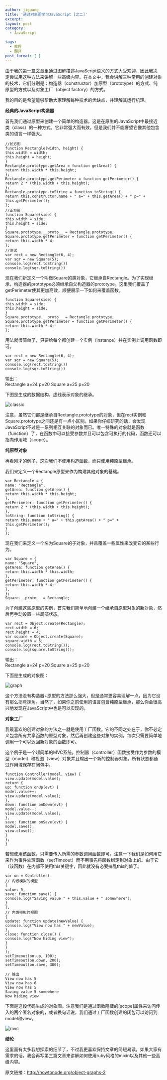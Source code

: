 ```yaml
---
author: jiguang
title: '通过对象图学习JavaScript [之二]'
excerpt:
layout: post
category:
  - JavaScript

tags:
  - 教程
  - 翻译
post_format: [ ]
---
```

由于我的[第一篇文章][1]里通过图解描述JavaScript语义的方式大受欢迎，因此我决定尝试用这种方法来讲解一些高级内容。在本文中，我会讲解三种常用的创建对象的技术，它们分别是：构造器（constructor）加原型（prototype）的方式、纯原型的方式以及对象工厂（object factory）的方式。

我的目的是希望能够帮助大家理解每种技术的优缺点，并理解其运行机理。

**经典的JavaScript构造器**

首先我们通过原型来创建一个简单的构造器。这是在原生的JavaScript中最接近类（class）的一种方式。它非常强大而有效，但是我们并不能奢望它像其他包含类的语言一样强大。

    //长方形
    function Rectangle(width, height) {
    this.width = width;
    this.height = height;
    }
    Rectangle.prototype.getArea = function getArea() {
    return this.width * this.height;
    };
    Rectangle.prototype.getPerimeter = function getPerimeter() {
    return 2 * (this.width + this.height);
    };
    Rectangle.prototype.toString = function toString() {
    return this.constructor.name + " a=" + this.getArea() + " p=" + this.getPerimeter();
    };
    //正方形
    function Square(side) {
    this.width = side;
    this.height = side;
    }
    Square.prototype.__proto__ = Rectangle.prototype;
    Square.prototype.getPerimeter = function getPerimeter() {
    return this.width * 4;
    };
    //测试
    var rect = new Rectangle(6, 4);
    var sqr = new Square(5);
    console.log(rect.toString())
    console.log(sqr.toString())

现在我们新定义一个叫做Square的类对象，它继承自Rectangle。为了实现继承，构造器的prototype必须继承自父构造器的prototype。这里我们覆盖了getPerimeter使其更加高效，顺便展示一下如何来覆盖函数。

    function Square(side) {
    this.width = side;
    this.height = side;
    }
    Square.prototype.__proto__ = Rectangle.prototype;
    Square.prototype.getPerimeter = function getPerimeter() {
    return this.width * 4;
    };

用法就很简单了，只要给每个都创建一个实例（instance）并在实例上调用函数即可。

    var rect = new Rectangle(6, 4);
    var sqr = new Square(5);
    console.log(rect.toString())
    console.log(sqr.toString())

输出：  
Rectangle a=24 p=20 Square a=25 p=20

下图是生成的数据结构，虚线表示对象的继承。

![classic][2]

注意，虽然它们都是继承自Rectangle.prototype的对象，但在rect实例和Square.prototype之间还是有一点小区别。如果你仔细研究的话，会发现JavaScript不过是一系列相互关联的对象而已。唯一特殊的对象就是函数（function）了，在函数中可以接受参数并且可以包含可执行的代码，函数还可以指向作用域（scope）。

**纯原型对象**

再看刚才的例子，这次我们不使用构造函数，而只使用纯原型继承。

我们来定义一个Rectangle原型来作为构建其他对象的基础。

    var Rectangle = {
    name: "Rectangle",
    getArea: function getArea() {
    return this.width * this.height;
    },
    getPerimeter: function getPerimeter() {
    return 2 * (this.width + this.height);
    },
    toString: function toString() {
    return this.name + " a=" + this.getArea() + " p=" + this.getPerimeter();
    }
    };

现在我们来定义一个名为Square的子对象，并且覆盖一些属性来改变它的某些行为。

    var Square = {
    name: "Square",
    getArea: function getArea() {
    return this.width * this.width;
    },
    getPerimeter: function getPerimeter() {
    return this.width * 4;
    },
    };
    Square.__proto__ = Rectangle;

为了创建这些原型的实例，首先我们简单地创建一个继承自原型对象的新对象，然后再手动设置一些局部状态。

    var rect = Object.create(Rectangle);
    rect.width = 6;
    rect.height = 4;
    var square = Object.create(Square);
    square.width = 5;
    console.log(rect.toString());
    console.log(square.toString());

输出：  
Rectangle a=24 p=20 Square a=25 p=20

下面是生成的对象图：

![graph][3]

这个方法没有构造器+原型的方法那么强大，但是通常更容易理解一点，因为它没有那么拐弯抹角。当然了，如果你之前使用的语言包含纯原型继承，那么你会很高兴地发现在JavaScript中也是可以实现的。

**对象工厂**

我最喜欢的创建对象的方法之一就是使用工厂函数。它的不同之处在于，你不必定义包含所有共享函数的原型对象，然后再创建这些对象的实例，每次只需要简单地调用一个可以返回新对象的函数即可。

这个例子是一个超简单的MVC系统。控制器（controller）函数接受作为参数的模型（model）和视图（view）对象并且输出一个新的控制器对象。所有状态都通过作用域保存在闭包中。

    function Controller(model, view) {
    view.update(model.value);
    return {
    up: function onUp(evt) {
    model.value++;
    view.update(model.value);
    },
    down: function onDown(evt) {
    model.value--;
    view.update(model.value);
    },
    save: function onSave(evt) {
    model.save();
    view.close();
    }
    };
    }

若想使用该函数，只需要传入所需的参数调用函数即可。注意一下我们是如何用它来作为事件处理函数（setTimeout）而不用事先将函数绑定到对象上的。由于它（该函数）在内部不使用this关键字，因此就没有必要搞乱this的值了。

    var on = Controller(
    // 内嵌模拟的模型
    {
    value: 5,
    save: function save() {
    console.log("Saving value " + this.value + " somewhere");
    }
    },
    // 内嵌模拟的视图
    {
    update: function update(newValue) {
    console.log("View now has " + newValue);
    },
    close: function close() {
    console.log("Now hiding view");
    }
    }
    );
    setTimeout(on.up, 100);
    setTimeout(on.down, 200);
    setTimeout(on.save, 300);

    // 输出
    View now has 5
    View now has 6
    View now has 5
    Saving value 5 somewhere
    Now hiding view

下面是这段代码生成的对象图。注意我们是通过函数隐藏的[scope]属性来访问传入的两个匿名对象的，或者换句话说，我们通过工厂函数创建的闭包可以访问到model和view。

![mvc][4]

**结论**

这里面有太多我想探索的细节了，不过我更喜欢保持文章的简短易读。如果大家有需求的话，我会再写第三篇文章来讲解如何使用ruby风格的mixin以及其他一些高级内容。

原文链接：<http://howtonode.org/object-graphs-2>

 [1]: http://44ux.com/index.php/2012/02/learning-javascript-with-object-graphs/
 [2]: http://44ux.com/wp-content/uploads/2012/02/classic.png "classic.png"
 [3]: http://44ux.com/wp-content/uploads/2012/02/graph.png "graph.png"
 [4]: http://44ux.com/wp-content/uploads/2012/02/mvc.png "mvc.png"
